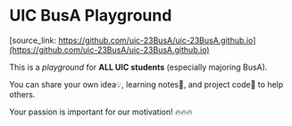 # UIC BusA Playground

[source_link: https://github.com/uic-23BusA/uic-23BusA.github.io](https://github.com/uic-23BusA/uic-23BusA.github.io)

This is a _playground_ for __ALL UIC students__ (especially majoring BusA).

You can share your own idea💡, learning notes📝, and project code📁 to help others.

Your passion is important for our motivation! 🔥🔥🔥
